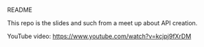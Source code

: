 README

This repo is the slides and such from a meet up about API creation.

YouTube video: https://www.youtube.com/watch?v=kcjpj9fXrDM

